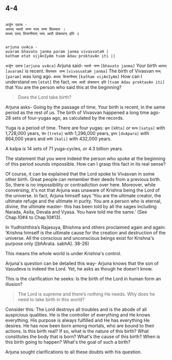 ## 4-4


```shloka-sa

अर्जुन उवाच -
अवरम् भवतो जन्म परम् जन्म विवस्वतः ।
कथम् एतत् विजानीयाम् त्वम् आदौ प्रोक्तवान् इति ॥

```
```shloka-sa-hk

arjuna uvAca -
avaram bhavato janma param janma vivasvataH |
katham etat vijAnIyAm tvam Adau proktavAn iti ||

```
`अर्जुन उवाच` `[arjuna uvAca]` Arjuna said- `भवतो जन्म` `[bhavato janma]` Your birth `अवरम्` `[avaram]` is recent. `विवस्वतः जन्म` `[vivasvataH janma]` The birth of Vivasvan `परम्` `[param]` was long ago. `कथम् विजानीयाम्` `[katham vijAnIyAm]` How can I understand `एतत्` `[etat]` the fact, `त्वम् आदौ प्रोक्तवान् इति` `[tvam Adau proktavAn iti]` that You are the person who said this at the beginning?


<a name='applopener_73'></a>
> Does the Lord take birth?



Arjuna asks- Going by the passage of time, Your birth is recent, in the same period as the rest of us. The birth of Vivasvan happened a long time ago- 28 sets of four-yugas ago, as calculated by the records. 

<a name='yugas'></a>
Yuga is a period of time. There are four yugas: `कृत` `[kRta]` or 
`सत्य` `[satya]`
 with 1,728,000 years, 
`त्रेत` `[treta]`
 with 1,296,000 years, 
`द्वापर` `[dvApara]`
 with 864,000 years and 
`कलि` `[kali]`
 with 432,000 years.

<a name='kalpa_definition'></a>
A kalpa is 14 sets of 71 yuga-cycles, or 4.3 billion years.

The statement that you were indeed the person who spoke at the beginning of this period sounds impossible. How can I grasp this fact in its real sense?

Of course, it can be explained that the Lord spoke to Vivasvan in some other birth. Great people can remember their deeds from a previous birth. So, there is no impossibility or contradiction over here. Moreover, while conversing, it's not that Arjuna was unaware of Krishna being the Lord of the universe. In fact, Arjuna himself says ‘You are the ultimate creator, the ultimate refuge and the ultimate in purity. You are a person who is eternal, divine, the ultimate master- this has been told by all the sages including Narada, Asita, Devala and Vyasa. You have told me the same.’ (See Chap.10#4 to Chap.10#13).

In Yudhishthira’s Rajasuya, Bhishma and others proclaimed again and again: ‘Krishna himself is the ultimate cause for the creation and destruction of the universe. All the conscious and unconscious beings exist for Krishna's purpose only ([bhArata. sabhA]. 38-26)

This means the whole world is under Krishna's control.

Arjuna's question can be detailed this way- Arjuna knows that the son of Vasudeva is indeed the Lord. Yet, he asks as though he doesn’t know. 

This is the clarification he seeks: Is the birth of the Lord in human form an illusion? 



<a name='applnote_74'></a>
> The Lord is supreme and there’s nothing He needs. Why does he need to take birth in this world?



Consider this: The Lord destroys all troubles and is the abode of all auspicious qualities. He is the controller of everything and He knows everything. His purpose is always fulfilled and He has everything He desires. He has now been born among mortals, who are bound to their actions. Is this birth real? If so, what is the nature of this birth? What constitutes the body that is born? What's the cause of this birth? When is this birth going to happen? What's the goal of such a birth?

Arjuna sought clarifications to all these doubts with his question.


